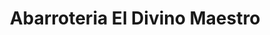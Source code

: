 ---
title: "Abarroteria El Divino Maestro"
url: /cuyotenango/abarroteria-el-divino-maestro/
shop: Lebensmittel
---